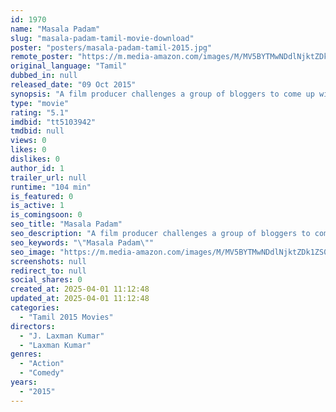 ```yaml
---
id: 1970
name: "Masala Padam"
slug: "masala-padam-tamil-movie-download"
poster: "posters/masala-padam-tamil-2015.jpg"
remote_poster: "https://m.media-amazon.com/images/M/MV5BYTMwNDdlNjktZDk1ZS00Mjk2LThhOTctOGU4YzRhZTAwMWIzXkEyXkFqcGdeQXVyMTEzNzg0Mjkx._V1_SX300.jpg"
original_language: "Tamil"
dubbed_in: null
released_date: "09 Oct 2015"
synopsis: "A film producer challenges a group of bloggers to come up with a script for a potboiler. Will the bloggers win the challenge?"
type: "movie"
rating: "5.1"
imdbid: "tt5103942"
tmdbid: null
views: 0
likes: 0
dislikes: 0
author_id: 1
trailer_url: null
runtime: "104 min"
is_featured: 0
is_active: 1
is_comingsoon: 0
seo_title: "Masala Padam"
seo_description: "A film producer challenges a group of bloggers to come up with a script for a potboiler. Will the bloggers win the challenge?"
seo_keywords: "\"Masala Padam\""
seo_image: "https://m.media-amazon.com/images/M/MV5BYTMwNDdlNjktZDk1ZS00Mjk2LThhOTctOGU4YzRhZTAwMWIzXkEyXkFqcGdeQXVyMTEzNzg0Mjkx._V1_SX300.jpg"
screenshots: null
redirect_to: null
social_shares: 0
created_at: 2025-04-01 11:12:48
updated_at: 2025-04-01 11:12:48
categories:
  - "Tamil 2015 Movies"
directors:
  - "J. Laxman Kumar"
  - "Laxman Kumar"
genres:
  - "Action"
  - "Comedy"
years:
  - "2015"
---
```

